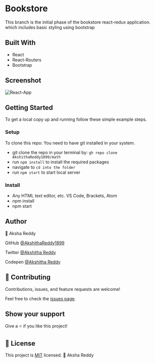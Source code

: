 # Bookstore

This branch is the initial phase of the bookstore react-redux application. which includes basic styling using bootstrap

## Built With

- React
- React-Routers
- Bootstrap

## Screenshot

![React-App](https://user-images.githubusercontent.com/70577783/154922147-a9042b82-08d2-46a9-97f1-1679e01df2b8.png)


## Getting Started

To get a local copy up and running follow these simple example steps.

### Setup
To clone this repo: You need to have git installed in your system.

- git clone the repo in your terminal by: `gh repo clone AkshithaReddy1899/math`
- run `npm install` to install the required packages
- navigate to 
`cd into the folder`
- run `npm start` to start local server

### Install

- Any HTML text editor, etc. VS Code, Brackets, Atom
- npm install
- npm start

## Author

👤 Aksha Reddy

GitHub [@AkshithaReddy1899](https://github.com/AkshithaReddy1899)

Twitter [@Akshitha Reddy](https://twitter.com/Aksha1899)

Codepen [@Akshitha Reddy](https://codepen.io/Akshitha_Reddy)


## 🤝 Contributing

Contributions, issues, and feature requests are welcome!

Feel free to check the [issues page](https://github.com/AkshithaReddy1899/Bookstore/issues).

## Show your support

Give a ⭐️ if you like this project!

## 📝 License

This project is [MIT](./MIT.md) licensed.
👤 Aksha Reddy
